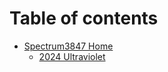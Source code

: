 # Table of contents

* [Spectrum3847 Home](README.md)
  * [2024 Ultraviolet](spectrum3847-home/2024-ultraviolet.md)
